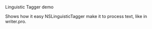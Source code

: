 Linguistic Tagger demo

Shows how it easy NSLinguisticTagger make it to process text, like in writer.pro.



